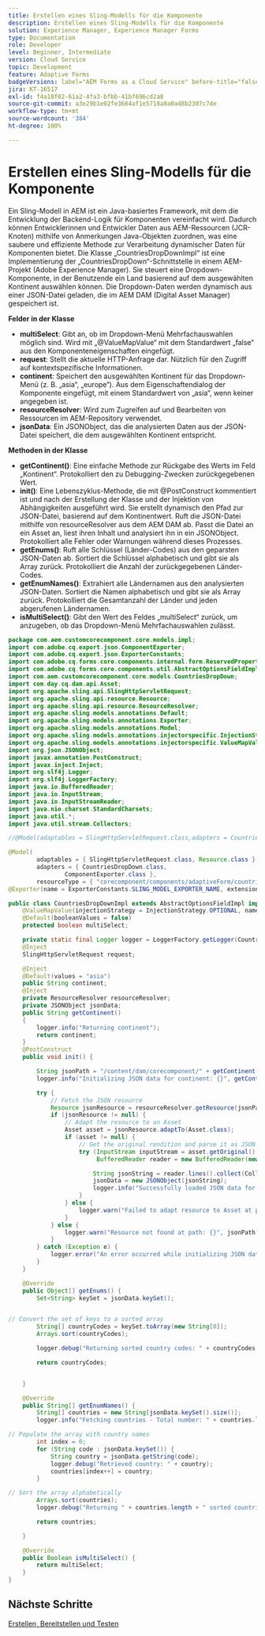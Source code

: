 ```yaml
---
title: Erstellen eines Sling-Modells für die Komponente
description: Erstellen eines Sling-Modells für die Komponente
solution: Experience Manager, Experience Manager Forms
type: Documentation
role: Developer
level: Beginner, Intermediate
version: Cloud Service
topic: Development
feature: Adaptive Forms
badgeVersions: label="AEM Forms as a Cloud Service" before-title="false"
jira: KT-16517
exl-id: f4a18f02-61a2-4fa3-bfbb-41bf696cd2a8
source-git-commit: a3e29b1e02fe3664af1e5718a8a0a48b2307c7de
workflow-type: tm+mt
source-wordcount: '384'
ht-degree: 100%

---
```


# Erstellen eines Sling-Modells für die Komponente

Ein Sling-Modell in AEM ist ein Java-basiertes Framework, mit dem die Entwicklung der Backend-Logik für Komponenten vereinfacht wird. Dadurch können Entwicklerinnen und Entwickler Daten aus AEM-Ressourcen (JCR-Knoten) mithilfe von Anmerkungen Java-Objekten zuordnen, was eine saubere und effiziente Methode zur Verarbeitung dynamischer Daten für Komponenten bietet.
Die Klasse „CountriesDropDownImpl“ ist eine Implementierung der „CountriesDropDown“-Schnittstelle in einem AEM-Projekt (Adobe Experience Manager). Sie steuert eine Dropdown-Komponente, in der Benutzende ein Land basierend auf dem ausgewählten Kontinent auswählen können. Die Dropdown-Daten werden dynamisch aus einer JSON-Datei geladen, die im AEM DAM (Digital Asset Manager) gespeichert ist.

**Felder in der Klasse**

* **multiSelect**: Gibt an, ob im Dropdown-Menü Mehrfachauswahlen möglich sind.
Wird mit „@ValueMapValue“ mit dem Standardwert „false“ aus den Komponenteneigenschaften eingefügt.
* **request**: Stellt die aktuelle HTTP-Anfrage dar. Nützlich für den Zugriff auf kontextspezifische Informationen.
* **continent**: Speichert den ausgewählten Kontinent für das Dropdown-Menü (z. B. „asia“, „europe“).
Aus dem Eigenschaftendialog der Komponente eingefügt, mit einem Standardwert von „asia“, wenn keiner angegeben ist.
* **resourceResolver**: Wird zum Zugreifen auf und Bearbeiten von Ressourcen im AEM-Repository verwendet.
* **jsonData**: Ein JSONObject, das die analysierten Daten aus der JSON-Datei speichert, die dem ausgewählten Kontinent entspricht.

**Methoden in der Klasse**

* **getContinent()**: Eine einfache Methode zur Rückgabe des Werts im Feld „Kontinent“.
Protokolliert den zu Debugging-Zwecken zurückgegebenen Wert.
* **init()**: Eine Lebenszyklus-Methode, die mit @PostConstruct kommentiert ist und nach der Erstellung der Klasse und der Injektion von Abhängigkeiten ausgeführt wird. Sie erstellt dynamisch den Pfad zur JSON-Datei, basierend auf dem Kontinentwert.
Ruft die JSON-Datei mithilfe von resourceResolver aus dem AEM DAM ab.
Passt die Datei an ein Asset an, liest ihren Inhalt und analysiert ihn in ein JSONObject.
Protokolliert alle Fehler oder Warnungen während dieses Prozesses.
* **getEnums()**: Ruft alle Schlüssel (Länder-Codes) aus den geparsten JSON-Daten ab.
Sortiert die Schlüssel alphabetisch und gibt sie als Array zurück.
Protokolliert die Anzahl der zurückgegebenen Länder-Codes.
* **getEnumNames()**: Extrahiert alle Ländernamen aus den analysierten JSON-Daten.
Sortiert die Namen alphabetisch und gibt sie als Array zurück.
Protokolliert die Gesamtanzahl der Länder und jeden abgerufenen Ländernamen.
* **isMultiSelect()**: Gibt den Wert des Feldes „multiSelect“ zurück, um anzugeben, ob das Dropdown-Menü Mehrfachauswahlen zulässt.



```java
package com.aem.customcorecomponent.core.models.impl;
import com.adobe.cq.export.json.ComponentExporter;
import com.adobe.cq.export.json.ExporterConstants;
import com.adobe.cq.forms.core.components.internal.form.ReservedProperties;
import com.adobe.cq.forms.core.components.util.AbstractOptionsFieldImpl;
import com.aem.customcorecomponent.core.models.CountriesDropDown;
import com.day.cq.dam.api.Asset;
import org.apache.sling.api.SlingHttpServletRequest;
import org.apache.sling.api.resource.Resource;
import org.apache.sling.api.resource.ResourceResolver;
import org.apache.sling.models.annotations.Default;
import org.apache.sling.models.annotations.Exporter;
import org.apache.sling.models.annotations.Model;
import org.apache.sling.models.annotations.injectorspecific.InjectionStrategy;
import org.apache.sling.models.annotations.injectorspecific.ValueMapValue;
import org.json.JSONObject;
import javax.annotation.PostConstruct;
import javax.inject.Inject;
import org.slf4j.Logger;
import org.slf4j.LoggerFactory;
import java.io.BufferedReader;
import java.io.InputStream;
import java.io.InputStreamReader;
import java.nio.charset.StandardCharsets;
import java.util.*;
import java.util.stream.Collectors;

//@Model(adaptables = SlingHttpServletRequest.class,adapters = CountriesDropDown.class,defaultInjectionStrategy = DefaultInjectionStrategy.OPTIONAL)

@Model(
        adaptables = { SlingHttpServletRequest.class, Resource.class },
        adapters = { CountriesDropDown.class,
                ComponentExporter.class },
        resourceType = { "corecomponent/components/adaptiveForm/countries" })
@Exporter(name = ExporterConstants.SLING_MODEL_EXPORTER_NAME, extensions = ExporterConstants.SLING_MODEL_EXTENSION)

public class CountriesDropDownImpl extends AbstractOptionsFieldImpl implements CountriesDropDown {
    @ValueMapValue(injectionStrategy = InjectionStrategy.OPTIONAL, name = ReservedProperties.PN_MULTISELECT)
    @Default(booleanValues = false)
    protected boolean multiSelect;

    private static final Logger logger = LoggerFactory.getLogger(CountriesDropDownImpl.class);
    @Inject
    SlingHttpServletRequest request;

    @Inject
    @Default(values = "asia")
    public String continent;
    @Inject
    private ResourceResolver resourceResolver;
    private JSONObject jsonData;
    public String getContinent()
    {
        logger.info("Returning continent");
        return continent;
    }
    @PostConstruct
    public void init() {

        String jsonPath = "/content/dam/corecomponent/" + getContinent() + ".json"; // Update path as needed
        logger.info("Initializing JSON data for continent: {}", getContinent());

        try {
            // Fetch the JSON resource
            Resource jsonResource = resourceResolver.getResource(jsonPath);
            if (jsonResource != null) {
                // Adapt the resource to an Asset
                Asset asset = jsonResource.adaptTo(Asset.class);
                if (asset != null) {
                    // Get the original rendition and parse it as JSON
                    try (InputStream inputStream = asset.getOriginal().adaptTo(InputStream.class);
                         BufferedReader reader = new BufferedReader(new InputStreamReader(inputStream, StandardCharsets.UTF_8))) {

                        String jsonString = reader.lines().collect(Collectors.joining());
                        jsonData = new JSONObject(jsonString);
                        logger.info("Successfully loaded JSON data for path: {}", jsonPath);
                    }
                } else {
                    logger.warn("Failed to adapt resource to Asset at path: {}", jsonPath);
                }
            } else {
                logger.warn("Resource not found at path: {}", jsonPath);
            }
        } catch (Exception e) {
            logger.error("An error occurred while initializing JSON data for path: {}", jsonPath, e);
        }
    }

    @Override
    public Object[] getEnums() {
        Set<String> keySet = jsonData.keySet();


// Convert the set of keys to a sorted array
        String[] countryCodes = keySet.toArray(new String[0]);
        Arrays.sort(countryCodes);

        logger.debug("Returning sorted country codes: " + countryCodes.length);

        return countryCodes;


    }

    @Override
    public String[] getEnumNames() {
        String[] countries = new String[jsonData.keySet().size()];
        logger.info("Fetching countries - Total number: " + countries.length);

// Populate the array with country names
        int index = 0;
        for (String code : jsonData.keySet()) {
            String country = jsonData.getString(code);
            logger.debug("Retrieved country: " + country);
            countries[index++] = country;
        }

// Sort the array alphabetically
        Arrays.sort(countries);
        logger.debug("Returning " + countries.length + " sorted countries");

        return countries;

    }

    @Override
    public Boolean isMultiSelect() {
        return multiSelect;
    }
}
```

## Nächste Schritte

[Erstellen, Bereitstellen und Testen](./build.md)
